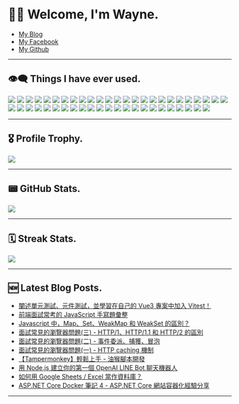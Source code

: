# 🧑‍💻 Welcome, I'm Wayne.

- [My Blog](https://wayneblog.ga/)  
- [My Facebook](https://www.facebook.com/profile.php?id=100087148375405)  
- [My Github](https://github.com/wjdesign)  

---

## 👁‍🗨 Things I have ever used.  

![](https://img.shields.io/badge/JavaScript-323330?style=for-the-badge&logo=javascript&logoColor=F7DF1E) ![](https://img.shields.io/badge/TypeScript-007ACC?style=for-the-badge&logo=typescript&logoColor=white) ![](https://img.shields.io/badge/Python-FFD43B?style=for-the-badge&logo=python&logoColor=blue) ![](https://img.shields.io/badge/C%23-239120?style=for-the-badge&logo=c-sharp&logoColor=white) ![](https://img.shields.io/badge/Dart-0175C2?style=for-the-badge&logo=dart&logoColor=white) ![](https://img.shields.io/badge/Vue.js-35495E?style=for-the-badge&logo=vuedotjs&logoColor=4FC08D) ![](https://img.shields.io/badge/nuxt.js-00C58E?style=for-the-badge&logo=nuxtdotjs&logoColor=white) ![](https://img.shields.io/badge/Node.js-339933?style=for-the-badge&logo=nodedotjs&logoColor=white) ![](https://img.shields.io/badge/npm-CB3837?style=for-the-badge&logo=npm&logoColor=white) ![](https://img.shields.io/badge/Yarn-2C8EBB?style=for-the-badge&logo=yarn&logoColor=white) ![](https://img.shields.io/badge/React-20232A?style=for-the-badge&logo=react&logoColor=61DAFB) ![](https://img.shields.io/badge/Vuetify-1867C0?style=for-the-badge&logo=vuetify&logoColor=white) ![](https://img.shields.io/badge/Webpack-8DD6F9?style=for-the-badge&logo=Webpack&logoColor=white) ![](https://img.shields.io/badge/Vite-B73BFE?style=for-the-badge&logo=vite&logoColor=FFD62E) ![](https://img.shields.io/badge/CSS3-1572B6?style=for-the-badge&logo=css3&logoColor=white) ![](https://img.shields.io/badge/Pug-E3C29B?style=for-the-badge&logo=pug&logoColor=black) ![](https://img.shields.io/badge/Hugo-FF4088?style=for-the-badge&logo=hugo&logoColor=white) ![](https://img.shields.io/badge/GitHub%20Pages-222222?style=for-the-badge&logo=GitHub%20Pages&logoColor=white) ![](https://img.shields.io/badge/Electron-2B2E3A?style=for-the-badge&logo=electron&logoColor=9FEAF9) ![](https://img.shields.io/badge/Docker-2CA5E0?style=for-the-badge&logo=docker&logoColor=white) ![](https://img.shields.io/badge/conda-342B029.svg?&style=for-the-badge&logo=anaconda&logoColor=white) ![](https://img.shields.io/badge/Bootstrap-563D7C?style=for-the-badge&logo=bootstrap&logoColor=white) ![](https://img.shields.io/badge/Babel-F9DC3E?style=for-the-badge&logo=babel&logoColor=white) ![](https://img.shields.io/badge/kubernetes-326ce5.svg?&style=for-the-badge&logo=kubernetes&logoColor=white) ![](https://img.shields.io/badge/Postman-FF6C37?style=for-the-badge&logo=Postman&logoColor=white) ![](https://img.shields.io/badge/rollup%20js-EC4A3F?style=for-the-badge&logo=rollup.js&logoColor=white) ![](https://img.shields.io/badge/Tailwind_CSS-38B2AC?style=for-the-badge&logo=tailwind-css&logoColor=white) ![](https://img.shields.io/badge/ts--node-3178C6?style=for-the-badge&logo=ts-node&logoColor=white) ![](https://img.shields.io/badge/Nginx-009639?style=for-the-badge&logo=nginx&logoColor=white) ![](https://img.shields.io/badge/Svelte-4A4A55?style=for-the-badge&logo=svelte&logoColor=FF3E00) ![](https://img.shields.io/badge/Sass-CC6699?style=for-the-badge&logo=sass&logoColor=white) ![](https://img.shields.io/badge/Microsoft-666666?style=for-the-badge&logo=microsoft&logoColor=white) ![](https://img.shields.io/badge/.NET-512BD4?style=for-the-badge&logo=dotnet&logoColor=white) ![](https://img.shields.io/badge/NuGet-004880?style=for-the-badge&logo=nuget&logoColor=white) ![](https://img.shields.io/badge/redis-CC0000.svg?&style=for-the-badge&logo=redis&logoColor=white) ![](https://img.shields.io/badge/Flutter-02569B?style=for-the-badge&logo=flutter&logoColor=white) ![](https://img.shields.io/badge/Markdown-000000?style=for-the-badge&logo=markdown&logoColor=white) ![](https://img.shields.io/badge/jQuery-0769AD?style=for-the-badge&logo=jquery&logoColor=white) ![](https://img.shields.io/badge/VSCode-0078D4?style=for-the-badge&logo=visual%20studio%20code&logoColor=white) ![](https://img.shields.io/badge/Visual_Studio-5C2D91?style=for-the-badge&logo=visual%20studio&logoColor=white) ![](https://img.shields.io/badge/Visual_Studio_Code-0078D4?style=for-the-badge&logo=visual%20studio%20code&logoColor=white) ![](https://img.shields.io/badge/Xcode-007ACC?style=for-the-badge&logo=Xcode&logoColor=white) ![](https://img.shields.io/badge/VIM-%2311AB00.svg?&style=for-the-badge&logo=vim&logoColor=white) ![](https://img.shields.io/badge/eslint-3A33D1?style=for-the-badge&logo=eslint&logoColor=white) ![](https://img.shields.io/badge/prettier-1A2C34?style=for-the-badge&logo=prettier&logoColor=F7BA3E) ![](https://img.shields.io/badge/stylelint-000?style=for-the-badge&logo=stylelint&logoColor=white) ![](https://img.shields.io/badge/GitHub-100000?style=for-the-badge&logo=github&logoColor=white) ![](https://img.shields.io/badge/GitLab-330F63?style=for-the-badge&logo=gitlab&logoColor=white) 

---

## 🎖︎ Profile Trophy.  

![](https://github-profile-trophy.vercel.app/?username=wjdesign&theme=darkhub)  

---

## 📟 GitHub Stats.  

![](https://github-readme-stats.vercel.app/api?username=wjdesign&theme=onedark)  

---

## 🗓️ Streak Stats.  

![](https://streak-stats.demolab.com/?user=wjdesign&theme=dark)  

---

## 🆕 Latest Blog Posts.  

<!-- BLOG-POST-LIST:START -->
- [闡述單元測試、元件測試，並學習在自己的 Vue3 專案中加入 Vitest！](https://wayneblog.ga/2022-12-29/vitest-unit-test/)
- [前端面試常考的 JavaScript 手寫題彙整](https://wayneblog.ga/2022-12-26/js-rebuild-common-function/)
- [Javascript 中，Map、Set、WeakMap 和 WeakSet 的區別？](https://wayneblog.ga/2022-12-21/js-map-set-difference/)
- [面試常見的瀏覽器問題&lpar;三&rpar; - HTTP/1、HTTP/1.1 和 HTTP/2 的區別](https://wayneblog.ga/2022-12-19/browser-http1.0-http1.1-http2.0-difference/)
- [面試常見的瀏覽器問題&lpar;二&rpar; - 事件委派、捕獲、冒泡](https://wayneblog.ga/2022-12-19/browser-delegation-capture-bubble/)
- [面試常見的瀏覽器問題&lpar;一&rpar; - HTTP caching 機制](https://wayneblog.ga/2022-12-19/browser-http-caching/)
- [【Tampermonkey】輕鬆上手 - 油猴腳本開發](https://wayneblog.ga/2022-12-15/tampermonkey-userscript-tutorial/)
- [用 Node.js 建立你的第一個 OpenAI LINE Bot 聊天機器人](https://wayneblog.ga/2022-12-12/nodejs-create-openai-line-bot/)
- [如何用 Google Sheets / Excel 當作資料庫？](https://wayneblog.ga/2022-12-10/use-google-sheet-as-db/)
- [ASP.NET Core Docker 筆記 4 - ASP.NET Core 網站容器化經驗分享](https://wayneblog.ga/2022-12-09/dotnet-core-docker-note-4/)
<!-- BLOG-POST-LIST:END -->

---
